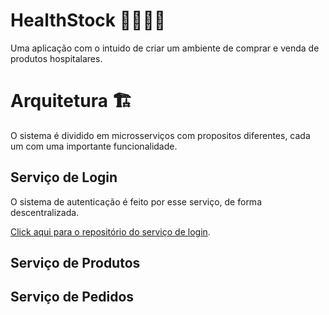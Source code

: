 # HealthStock 👩‍⚕️🚚🤵

Uma aplicação com o intuido de criar um ambiente de comprar e venda de produtos hospitalares.

# Arquitetura 🏗️

O sistema é dividido em microsserviços com propositos diferentes, cada um com uma importante funcionalidade.

## Serviço de Login

O sistema de autenticação é feito por esse serviço, de forma descentralizada.

[Click aqui para o repositório do serviço de login](https://github.com/JoaoGabrielOliveira/healthstock-login).


## Serviço de Produtos

## Serviço de Pedidos